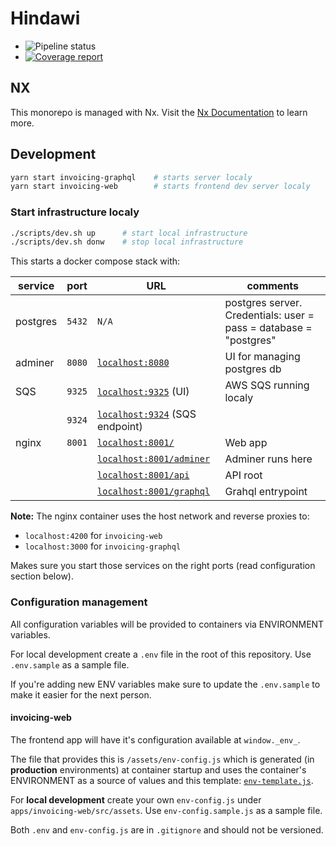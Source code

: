 # Hindawi

* ![Pipeline status](https://gitlab.com/hindawi/phenom/badges/develop/pipeline.svg?style=flat-square)
* [![Coverage report](https://gitlab.com/hindawi/phenom/badges/develop/coverage.svg?style=flat-square)](http://hindawi.gitlab.io/phenom/coverage.html)

## NX

This monorepo is managed with Nx. Visit the [Nx Documentation](https://nx.dev) to learn more.


## Development

```bash
yarn start invoicing-graphql    # starts server localy
yarn start invoicing-web        # starts frontend dev server localy
```

### Start infrastructure localy

```bash
./scripts/dev.sh up      # start local infrastructure
./scripts/dev.sh donw    # stop local infrastructure
```

This starts a docker compose stack with:

| service  | port   | URL                                                       | comments                                                          |
| -------- | ------ | --------------------------------------------------------- | ----------------------------------------------------------------- |
| postgres | `5432` | `N/A`                                                     | postgres server. Credentials: user = pass = database = "postgres" |
| adminer  | `8080` | [`localhost:8080`](http://localhost:8080)                 | UI for managing postgres db                                       |
| SQS      | `9325` | [`localhost:9325`](http://localhost:9325) (UI)            | AWS SQS running localy                                            |
|          | `9324` | [`localhost:9324`](http://localhost:9324) (SQS endpoint)  |                                                                   |
| nginx    | `8001` | [`localhost:8001/`](http://localhost:8001/)               | Web app                                                           |
|          |        | [`localhost:8001/adminer`](http://localhost:8001/adminer) | Adminer runs here                                                 |
|          |        | [`localhost:8001/api`](http://localhost:8001/api)         | API root                                                          |
|          |        | [`localhost:8001/graphql`](http://localhost:8001/graphql) | Grahql entrypoint                                                 |

**Note:**
The nginx container uses the host network and reverse proxies to:
 * `localhost:4200` for `invoicing-web`
 * `localhost:3000` for `invoicing-graphql`

Makes sure you start those services on the right ports (read configuration section below).

### Configuration management

All configuration variables will be provided to containers via ENVIRONMENT variables.

For local development create a `.env` file in the root of this repository. Use `.env.sample` as a sample file.

If you're adding new ENV variables make sure to update the `.env.sample` to make it easier for the next person.

#### invoicing-web

The frontend app will have it's configuration available at `window._env_`.

The file that provides this is `/assets/env-config.js` which is generated (in **production** environments) at
container startup and uses the container's ENVIRONMENT as a source of values and
this template: [`env-template.js`](https://gitlab.com/hindawi/phenom/blob/develop/apps/invoicing-web/src/env-template.js).

For **local development** create your own `env-config.js` under `apps/invoicing-web/src/assets`.
Use `env-config.sample.js` as a sample file.

Both `.env` and `env-config.js` are in `.gitignore` and should not be versioned.

